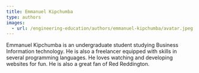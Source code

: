 ```yaml
---
title: Emmanuel Kipchumba
type: authors
images:
  - url: /engineering-education/authors/emmanuel-kipchumba/avatar.jpeg 
---
```

Emmanuel Kipchumba is an undergraduate student studying Business Information technology. He is also a freelancer equipped with skills in several programming languages. He loves watching and developing websites for fun. He is also a great fan of Red Reddington.
